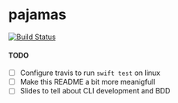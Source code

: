 # pajamas

[![Build Status](https://travis-ci.org/IgorMuzyka/Pajamas.svg?branch=master)](https://travis-ci.org/IgorMuzyka/Pajamas)


#### TODO

- [ ] Configure travis to run `swift test` on linux
- [ ] Make this README a bit more meanigfull
- [ ] Slides to tell about CLI development and BDD
